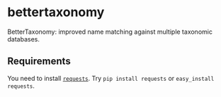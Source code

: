 # bettertaxonomy

BetterTaxonomy: improved name matching against multiple taxonomic databases.

## Requirements

You need to install [`requests`](http://docs.python-requests.org/). 
Try `pip install requests` or `easy_install requests`.
